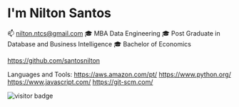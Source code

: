 # I'm Nilton Santos

📫 nilton.ntcs@gmail.com
🎓 MBA Data Engineering
🎓 Post Graduate in Database and Business Intelligence
🎓 Bachelor of Economics

https://github.com/santosnilton

Languages and Tools:
https://aws.amazon.com/pt/
https://www.python.org/
https://www.javascript.com/
https://git-scm.com/


![visitor badge](https://visitor-badge.laobi.icu/badge?page_id=santosnilton.visitor-badge)
